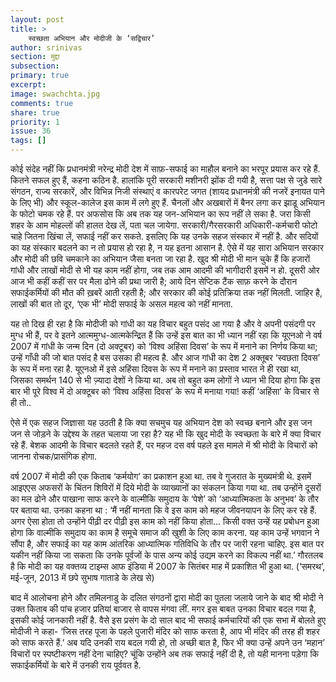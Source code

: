 ```yaml
---
layout: post
title: >
    स्वच्छता अभियान और मोदीजी के ‘सद्विचार’
author: srinivas
section: मुद्दा
subsection:
primary: true
excerpt:
image: swachchta.jpg
comments: true
share: true
priority: 1
issue: 36
tags: []
---
```


कोई संदेह नहीं कि प्रधानमंत्री नरेन्द्र मोदी देश में साफ़-सफाई का माहौल बनाने का भरपूर प्रयास कर रहे हैं. कितने सफल हुए हैं, कहना कठिन है. हालांकि पूरी सरकारी मशीनरी झोंक दी गयी है, सत्ता पक्ष से जुडे सारे संगठन, राज्य सरकारें, और विभिन्न निजी संस्थाएं व कारपरेट जगत (शायद प्रधानमंत्री की नजरें इनायत पाने के लिए भी) और स्कूल-कालेज इस काम में लगे हुए हैं. चैनलों और अखबारों में बैनर लगा कर झाडू अभियान के फोटो चमक रहे हैं. पर अफसोस कि अब तक यह जन-अभियान का रूप नहीं ले सका है. जरा किसी शहर के आम मोहल्लों की हालत देख लें, पता चल जायेगा. सरकारी/गैरसरकारी अधिकारी-कर्मचारी फोटो चाहे जितना खिंचा लें, सफाई नहीं कर सकते. इसलिए कि यह उनके सहज संस्कार में नहीं है. और सदियों का यह संस्कार बदलने का न तो प्रयास हो रहा है, न यह इतना आसान है. ऐसे में यह सारा अभियान सरकार और मोदी की छवि चमकाने का अभियान जैसा बनता जा रहा है. खुद श्री मोदी भी मान चुके हैं कि हजारों गांधी और लाखों मोदी से भी यह काम नहीं होगा, जब तक आम आदमी की भागीदारी इसमें न हो. दूसरी ओर आज भी कहीं कहीं सर पर मैला ढोने की प्रथा जारी है; आये दिन सेप्टिक टैंक साफ़ करने के दौरान सफाईकर्मियों की मौत की ख़बरें आती रहती है; और सरकार की कोई प्रतिक्रिया तक नहीं मिलती. जाहिर है, लाखों की बात तो दूर, ‘एक भी’ मोदी सफाई के असल महत्व को नहीं मानता.

यह तो दिख ही रहा है कि मोदीजी को गांधी का यह विचार बहुत पसंद आ गया है और वे अपनी पसंदगी पर मुग्ध भी हैं, पर वे इतने आत्ममुग्ध-आत्मकेन्द्रित हैं कि उन्हें इस बात का भी ध्यान नहीं रहा कि यूएनओ ने वर्ष 2007 में गांधी के जन्म दिन (दो अक्टूबर) को ‘विश्व अहिंसा दिवस’ के रूप में मनाने का निर्णय किया था; उन्हें गाँधी की जो बात पसंद है बस उसका ही महत्व है. और आज गांधी का देश 2 अक्तूबर ‘स्वछता दिवस’ के रूप में मना रहा है. यूएनओ में इसे अहिंसा दिवस के रूप में मनाने का प्रस्ताव भारत ने ही रखा था, जिसका समर्थन 140 से भी ज़्यादा देशों ने किया था. अब तो बहुत कम लोगों ने ध्यान भी दिया होगा कि इस बार भी पूरे विश्व में दो अक्टूबर को ‘विश्व अहिंसा दिवस’ के रूप में मनाया गया! कहीं ‘अहिंसा’ के विचार से ही तो..

ऐसे में एक सहज जिज्ञासा यह उठती है कि क्या सचमुच यह अभियान देश को स्वच्छ बनाने और इस जन जन से जोड़ने के उद्देश्य के तहत चलाया जा रहा है? यह भी कि खुद मोदी के स्वच्छता के बारे में क्या विचार रहे हैं. बेशक आदमी के विचार बदलते रहते हैं, पर महज दस वर्ष पहले इस मामले में श्री मोदी के विचारों को जानना रोचक/प्रासंगिक होगा.

वर्ष 2007 में मोदी की एक किताब ‘कर्मयोग’ का प्रकाशन हुआ था. तब वे गुजरात के मुख्यमंत्री थे. इसमें आइएएस अफसरों के चिंतन शिविरों में दिये मोदी के व्याख्यानों का संकलन किया गया था. तब उन्होंने दूसरों का मल ढोने और पाखाना साफ करने के वाल्मीकि समुदाय के ‘पेशे’ को ‘आध्यात्मिकता के अनुभव’ के तौर पर बताया था. उनका कहना था : ‘मैं नहीं मानता कि वे इस काम को महज जीवनयापन के लिए कर रहे हैं. अगर ऐसा होता तो उन्होंने पीढ़ी दर पीढ़ी इस काम को नहीं किया होता... किसी वक्त उन्हें यह प्रबोधन हुआ होगा कि वाल्मीकि समुदाय का काम है समूचे समाज की खुशी के लिए काम करना. यह काम उन्हें भगवान ने सौंपा है, और सफाई का यह काम आंतरिक आध्यात्मिक गतिविधि के तौर पर जारी रहना चाहिए. इस बात पर यकीन नहीं किया जा सकता कि उनके पूर्वजों के पास अन्य कोई उद्यम करने का विकल्प नहीं था.’ गौरतलब है कि मोदी का यह वक्तव्य टाइम्स आफ इंडिया में 2007 के सितंबर माह में प्रकाशित भी हुआ था. (‘समरथ’, मई-जून, 2013 में छपे सुभाष गाताडे के लेख से)

बाद में आलोचना होने और तमिलनाडु के दलित संगठनों द्वारा मोदी का पुतला जलाये जाने के बाद श्री मोदी ने उक्त किताब की पांच हजार प्रतियां बाजार से वापस मंगवा लीं. मगर इस बाबत उनका विचार बदल गया है, इसकी कोई जानकारी नहीं है. वैसे इस प्रसंग के दो साल बाद भी सफाई कर्मचारियों की एक सभा में बोलते हुए मोदीजी ने कहा- ‘जिस तरह पूजा के पहले पुजारी मंदिर को साफ करता है, आप भी मंदिर की तरह ही शहर को साफ करते हैं.’ अब यदि उनकी राय बदल गयी हो, तो अच्छी बात है, फिर भी क्या उन्हें अपने उन ‘महान’ विचारों पर स्पष्टीकरण नहीं देना चाहिए? चूंकि उन्होंने अब तक सफाई नहीं दी है, तो यही मानना पड़ेगा कि सफाईकर्मियों के बारे में उनकी राय पूर्ववत है.